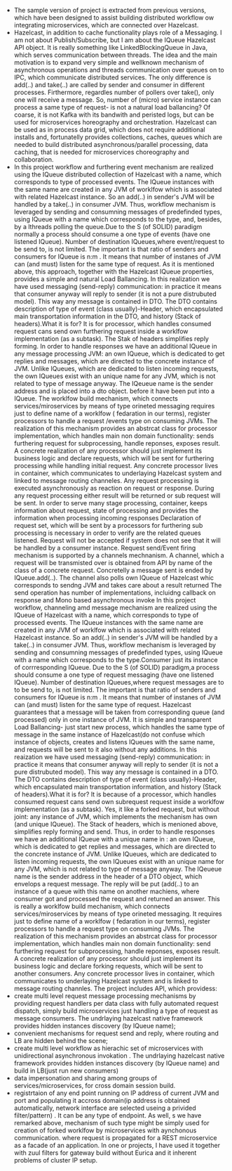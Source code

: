 - The sample version of project is extracted  from previous versions, which have been designed to assist building distributed workflow ow integrating microservices, which are connected over Hazelcast. 
 - Hazelcast, in addition to cache functionality plays role of a Messaging. I am not about Publish/Subscribe, but I am about the IQueue Hazelcast API object. It is really something like LinkedBlockingQueue in Java, which serves communication between threads.
 The idea and the main motivation is to expand very simple and wellknown mechanism of asynchronous operations and threads communication over queues on to IPC, which communicate distributed services. The only difference is add(..) and take(..) are called by sender and consumer in different processes. Firthermore, regardles number of pollers over take(), only one will receive a message. So, number of (micro) service instance can process a same type of request- is not a natural load ballancing? Of coarse, it is not Kafka with its bandwith and peristed logs, but can be used for microservices horeography and orchestration.
 Hazelcast can be used as in process data grid, which does not require additional installs and, fortunatelly provides collections, caches, queues which are needed  to build distributed asynchronous/parallel processing, data caching, that is needed for microservices choreography and collaboration.
  - In this project workflow and furthering  event mechanism are realized using the IQueue distributed collection of Hazelcast with a name, which corresponds to type of processed events. The IQueue instances with the same name are created in any JVM of worklfow which is associated with related Hazelcast instance. So an add(..) in sender's JVM will be handled by a take(..) in consumer JVM.
 Thus, workflow mechanism is leveraged by sending and consumning messages of predefinded types, using IQueue with a name which corresponds to the type, and, besides, by  a lthreads polling the queue.Due to the S (of SOLID) paradigm normally a process should consume a one type of events (have one listened IQueue). Number of destination IQueues,where event/request to be send to, is not limited. The important is that ratio of senders and consumers for IQueue is n:m . It means that number of instanes of JVM can (and must) listen for the same type of request. As it is mentioned above, this approach, together with the Hazelcast IQueue properties, provides  a simple and natural Load Ballancing.
 In this realization we have used messaging (send-reply) communication: in practice it means that consumer anyway will reply to sender (it is not a pure distrubuted model). This way any message is contained in DTO. The DTO contains description of type of event (class usually)-Header, which encapsulated  main transportation information in the DTO, and history (Stack of headers).What it is for? It is for processor, which handles consumed request cans send own furthering request inside a worklfow implementation (as a subtask). The Stak of headers simplifies reply forming.
 In order to handle responses we have an additional IQueue in any message processing JVM: an own IQueue, which  is dedicated to get replies and messages, which  are directed to the concrete instance of JVM. Unlike IQueues, which are dedicated to listen incoming requests, the own IQueues exist with an unique name for any JVM, which is not related to type of message anyway. The IQeueue name is the sender address and is placed  into a dto object. before it have been put into a IQueue.
 The worklfow build mechanism, which connects services/miroservices by means of type orineted messaging  requires just to define name of a worklfow ( fedaration in our terms), register processors to handle a request /events type on consuming JVMs.  The realization of this mechanism provides an abstrcat class for processor implementation, which handles main non domain functionality: sends furthering request for subprocessing, handle reponses, exposes result. A concrete realization of any processor should just implement its business logic and declare requests, which will be sent for furthering processing while handling initial request. Any concrete processor lives in container, which communicates to underlaying Hazelcast system and linked to message routing channeles.
 Any request processing is executed asynchronously as reaction on request or response. During any request processing either result will be  returned or sub request will be sent. In order to serve many stage processing, container, keeps information about request, state of processing and provides the information when processing incoming responses
 Declaration of request set,  which will be sent by a processors for furthering sub processing is necessary in order to verify are the related queues listened. Request will not be accepted if system does not see that it will be handled by a consumer instance. 
 Request send/Event firing mechanism is supported by a channels mechnanism. A channel, which a request will be transmisted over is obtained from API by name of the class of a concrete request. Concretelly a message sent is ended by IQueue.add(..). The channel also polls own IQueue of Hazelcast whic corresponds to sendng JVM and takes care about a result returned The send operation has number of implementations, incluidng callback on response  and Mono based asynchronous invoke
 In this project workflow, channeling amd message mechanism are realized using the IQueue  of Hazelcast with a name, which corresponds to type of processed events. The IQueue instances with the same name are created in any JVM of worklfow which is associated with related Hazelcast instance. So an add(..) in sender's JVM will be handled by a take(..) in consumer JVM.
 Thus, workflow mechanism is leveraged by sending and consumning messages of predefinded types, using IQueue with a name which corresponds to the type.Consumer just its instance of corrresponding IQueue. Due to the S (of SOLID) paradigm,a process should consume a one type of request messaging (have one listened IQueue). Number of destination IQueues,where request messages are to to be send to, is not limited. The important is that ratio of senders and consumers for IQueue is n:m . It means that number of instanes of JVM can (and must) listen for the same type of request. Hazelcast guarantees that a message will be taken from corresponding  queue (and processed) only in one instance of JVM. It is simple and transparent Load Ballancing- just start new process, which handles the same type of message in the same instance of Hazelcast(do not confuse which instance of objects, creates and listens IQueues with the same name, and requests will be sent to it also without any additions.
 In this reaization we have used messaging (send-reply) communication: in practice it means that consumer anyway will reply to sender (it is not a pure distrubuted model). This way any message is contained in a DTO. The DTO contains description of type of event (class usually)-Header, which encapsulated  main transportation information, and history (Stack of headers).What it is for? It is because of a  processor, which handles consumed request cans send own subrequest request inside a worklfow implementation (as a subtask). Yes, it like a forked request, but without joint: any instance of JVM, which implements the mechanism has own (and unique IQueue). The Stack of headers, which is menioned above, simplifies reply forming and send.
 Thus, in order to handle responses we have an additional IQueue with a unique name in : an own IQueue, which  is dedicated to get replies and messages, which  are directed to the concrete instance of JVM. Unlike IQueues, which are dedicated to listen incoming requests, the own IQueues exist with an unique name for any JVM, which is not related to type of message anyway. The IQeueue name is the sender address in the header of a DTO object, which envelops a request message. The reply will be put (add(..) to an instance of a  queue with this name on another machiens, where consumer got and processed the request and returned an answer.
 This is really a worklfow build mechanism, which connects services/miroservices by means of type orineted messaging. It requires just to define name of a worklfow ( fedaration in our terms), register processors to handle a request  type on consuming JVMs.  The realization of this mechanism provides an abstrcat class for processor implementation, which handles main non domain functionality: send furthering request for subprocessing, handle reponses, exposes result. A concrete realization of any processor should just implement its business logic and declare forking  requests, which will be sent to another consumers. Any concrete processor lives in container, which communicates to underlaying Hazelcast system and is linked to message routing channles.
The project includes API, which providess:
- create multi level request message processing mechanisms by providing request handlers per data class with fully automated request dispatch, simply build microservices just handling a type of request as message consumers. The undrlaying hazelcast native framework provides hidden instances discovery (by IQueue name); 
- convenient mechanisms for request send and reply, where routing and  LB are hidden behind the scene;
- create multi level workflow  as hierachic set of microservices with unidirectional asynchronous invokation  . The undrlaying hazelcast native framework provides hidden instances discovery (by IQueue name) and build in LB(just run new consumers)
- data impersonation and sharing among groups of services/microservices, for cross domain session build.
- registrtaion of any end point running on IP address of current JVM and port and populating it accross domain(ip address is obtained automatically, network interface are selected useing a privided filter/pattern) . It can be any type of endpoint.
As well, s we have remarked above, mechanism of such type might be simply used for creation of forked worklfow by microservices with aynchonous communication. where request is propagated  for a REST microservice as a facade of an application. In one or projects, I have used it together with zuul filters for gateway build without Eurica and it inherent problems of cluster IP setup.

